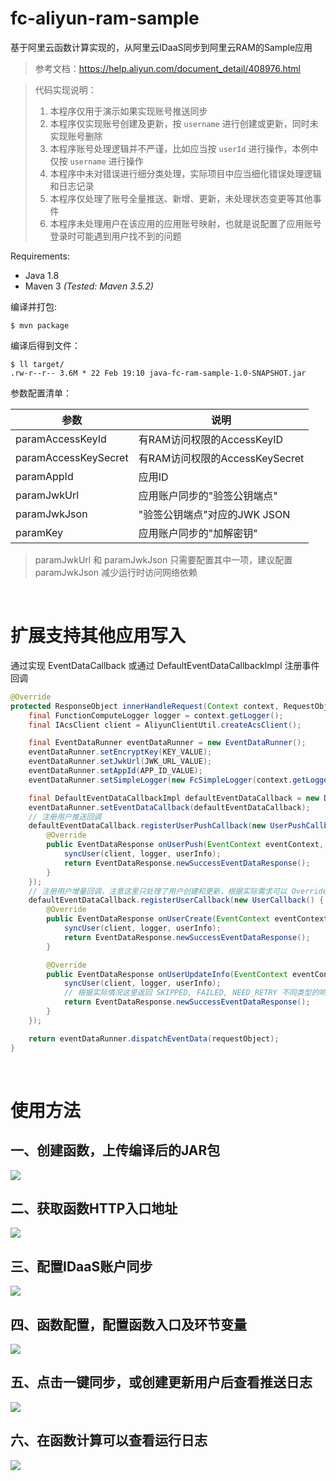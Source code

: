 # fc-aliyun-ram-sample

基于阿里云函数计算实现的，从阿里云IDaaS同步到阿里云RAM的Sample应用

> 参考文档：https://help.aliyun.com/document_detail/408976.html

> 代码实现说明：
> 1. 本程序仅用于演示如果实现账号推送同步
> 2. 本程序仅实现账号创建及更新，按 `username` 进行创建或更新，同时未实现账号删除
> 3. 本程序账号处理逻辑并不严谨，比如应当按 `userId` 进行操作，本例中仅按 `username` 进行操作
> 4. 本程序中未对错误进行细分类处理，实际项目中应当细化错误处理逻辑和日志记录
> 5. 本程序仅处理了账号全量推送、新增、更新，未处理状态变更等其他事件
> 6. 本程序未处理用户在该应用的应用账号映射，也就是说配置了应用账号登录时可能遇到用户找不到的问题

Requirements:

* Java 1.8
* Maven 3 *(Tested: Maven 3.5.2)*

编译并打包:

```shell
$ mvn package
```

编译后得到文件：

```shell
$ ll target/
.rw-r--r-- 3.6M * 22 Feb 19:10 java-fc-ram-sample-1.0-SNAPSHOT.jar
```

参数配置清单：

| 参数 | 说明                       |
| ---- |--------------------------|
| paramAccessKeyId | 有RAM访问权限的AccessKeyID     |
| paramAccessKeySecret | 有RAM访问权限的AccessKeySecret |
| paramAppId | 应用ID                     |
| paramJwkUrl | 应用账户同步的"验签公钥端点"          |
| paramJwkJson | "验签公钥端点"对应的JWK JSON      |
| paramKey | 应用账户同步的"加解密钥"            |

> paramJwkUrl 和 paramJwkJson 只需要配置其中一项，建议配置 paramJwkJson 减少运行时访问网络依赖

<br>

# 扩展支持其他应用写入

通过实现 EventDataCallback 或通过 DefaultEventDataCallbackImpl 注册事件回调

```java
@Override
protected ResponseObject innerHandleRequest(Context context, RequestObject requestObject) throws Exception {
    final FunctionComputeLogger logger = context.getLogger();
    final IAcsClient client = AliyunClientUtil.createAcsClient();

    final EventDataRunner eventDataRunner = new EventDataRunner();
    eventDataRunner.setEncryptKey(KEY_VALUE);
    eventDataRunner.setJwkUrl(JWK_URL_VALUE);
    eventDataRunner.setAppId(APP_ID_VALUE);
    eventDataRunner.setSimpleLogger(new FcSimpleLogger(context.getLogger()));

    final DefaultEventDataCallbackImpl defaultEventDataCallback = new DefaultEventDataCallbackImpl();
    eventDataRunner.setEventDataCallback(defaultEventDataCallback);
    // 注册用户推送回调
    defaultEventDataCallback.registerUserPushCallback(new UserPushCallback() {
        @Override
        public EventDataResponse onUserPush(EventContext eventContext, UserInfo userInfo) {
            syncUser(client, logger, userInfo);
            return EventDataResponse.newSuccessEventDataResponse();
        }
    });
    // 注册用户增量回调，注意这里只处理了用户创建和更新，根据实际需求可以 Override 需要的函数
    defaultEventDataCallback.registerUserCallback(new UserCallback() {
        @Override
        public EventDataResponse onUserCreate(EventContext eventContext, UserInfo userInfo) {
            syncUser(client, logger, userInfo);
            return EventDataResponse.newSuccessEventDataResponse();
        }

        @Override
        public EventDataResponse onUserUpdateInfo(EventContext eventContext, UserInfo userInfo) {
            syncUser(client, logger, userInfo);
            // 根据实际情况这里返回 SKIPPED, FAILED, NEED_RETRY 不同类型的响应结果
            return EventDataResponse.newSuccessEventDataResponse();
        }
    });

    return eventDataRunner.dispatchEventData(requestObject);
}
```

<br>

# 使用方法

## 一、创建函数，上传编译后的JAR包
![](pics/01-fc-upload.png)

## 二、获取函数HTTP入口地址
![](pics/02-fc-endpoint.png)

## 三、配置IDaaS账户同步
![](pics/03-app-config.png)

## 四、函数配置，配置函数入口及环节变量
![](pics/04-fc-config.png)

## 五、点击一键同步，或创建更新用户后查看推送日志
![](pics/05-app-log.png)

## 六、在函数计算可以查看运行日志
![](pics/06-fc-log.png)

